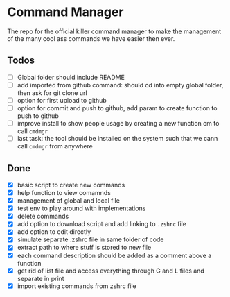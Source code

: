# Command Manager

The repo for the official killer command manager to make the management of the many cool ass commands we have easier then ever.

## Todos
- [ ] Global folder should include README
- [ ] add imported from github command: should cd into empty global folder, then ask for git clone url
- [ ] option for first upload to github
- [ ] option for commit and push to github, add param to create function to push to github
- [ ] improve install to show people usage by creating a new function cm to call `cmdmgr`
- [ ] last task: the tool should be installed on the system such that we cann call `cmdmgr` from anywhere

## Done
- [x] basic script to create new commands
- [x] help function to view comamnds
- [x] management of global and local file
- [x] test env to play around with implementations
- [x] delete commands
- [x] add option to download script and add linking to `.zshrc` file
- [x] add option to edit directly
- [x] simulate separate .zshrc file in same folder of code
- [x] extract path to where stuff is stored to new file
- [x] each command description should be added as a comment above a function
- [x] get rid of list file and access everything through G and L files and separate in print
- [x] import existing commands from zshrc file